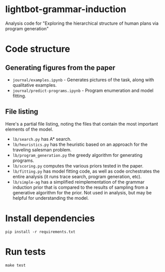 # lightbot-grammar-induction
Analysis code for "Exploring the hierarchical structure of human plans via program generation"

# Code structure

## Generating figures from the paper

- `journal/examples.ipynb` - Generates pictures of the task, along with qualitative examples.
- `journal/predict-programs.ipynb` - Program enumeration and model fitting.

## File listing

Here's a partial file listing, noting the files that contain the most important elements of the model.

- `lb/search.py` has A* search.
- `lb/heuristics.py` has the heuristic based on an approach for the traveling salesman problem.
- `lb/program_generation.py` the greedy algorithm for generating programs.
- `lb/scoring.py` computes the various priors tested in the paper.
- `lb/fitting.py` has model fitting code, as well as code orchestrates the entire analysis (it runs trace search, program generation, etc).
- `lb/simple-ag` has a simplified reimplementation of the grammar induction prior that is compared to the results of sampling from a generative algorithm for the prior. Not used in analysis, but may be helpful for understanding the model.

# Install dependencies

```
pip install -r requirements.txt
```

# Run tests

```
make test
```
